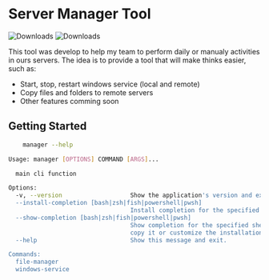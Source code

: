 <!-- markdownlint-configure-file {
  "MD013": {
    "code_blocks": false,
    "tables": false
  },
  "MD033": false,
  "MD041": false
} -->

# Server Manager Tool

![Downloads][downloads-badge]
![Downloads][python-badge]

This tool was develop to help my team to perform daily or manualy activities in
ours servers. The idea is to provide a tool that will make thinks easier,
such as:

- Start, stop, restart windows service (local and remote)
- Copy files and folders to remote servers
- Other features comming soon


## Getting Started

```bash
    manager --help
```

```bash
Usage: manager [OPTIONS] COMMAND [ARGS]...

  main cli function

Options:
  -v, --version                   Show the application's version and exit.
  --install-completion [bash|zsh|fish|powershell|pwsh]
                                  Install completion for the specified shell.
  --show-completion [bash|zsh|fish|powershell|pwsh]
                                  Show completion for the specified shell, to
                                  copy it or customize the installation.
  --help                          Show this message and exit.

Commands:
  file-manager
  windows-service
```


[downloads-badge]: https://img.shields.io/github/downloads/guibuenorodrigues/server-manager-tool/total?style=flat-square
[python-badge]: https://img.shields.io/badge/Python-3776AB?style=flat-square&logo=python&logoColor=yellow